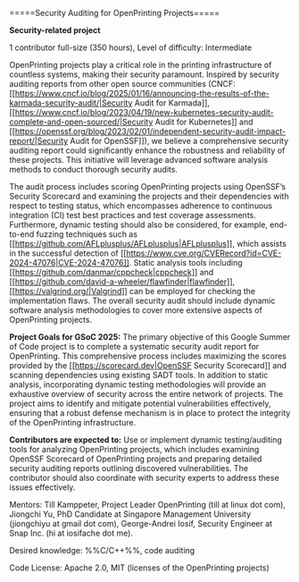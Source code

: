 =====Security Auditing for OpenPrinting Projects=====

**Security-related project**

1 contributor full-size (350 hours), Level of difficulty: Intermediate

OpenPrinting projects play a critical role in the printing infrastructure of countless systems, making their security paramount. Inspired by security auditing reports from other open source communities (CNCF: [[https://www.cncf.io/blog/2025/01/16/announcing-the-results-of-the-karmada-security-audit/|Security Audit for Karmada]], [[https://www.cncf.io/blog/2023/04/19/new-kubernetes-security-audit-complete-and-open-sourced/|Security Audit for Kubernetes]] and [[https://openssf.org/blog/2023/02/01/independent-security-audit-impact-report/|Security Audit for OpenSSF]]), we believe a comprehensive security auditing report could significantly enhance the robustness and reliability of these projects. This initiative will leverage advanced software analysis methods to conduct thorough security audits.

The audit process includes scoring OpenPrinting projects using OpenSSF’s Security Scorecard and examining the projects and their dependencies with respect to testing status, which encompasses adherence to continuous integration (CI) test best practices and test coverage assessments. Furthermore, dynamic testing should also be considered, for example, end-to-end fuzzing techniques such as [[https://github.com/AFLplusplus/AFLplusplus|AFLplusplus]], which assists in the successful detection of [[https://www.cve.org/CVERecord?id=CVE-2024-47076|CVE-2024-47076]]. Static analysis tools including [[https://github.com/danmar/cppcheck|cppcheck]] and [[https://github.com/david-a-wheeler/flawfinder|flawfinder]], [[https://valgrind.org/|Valgrind]] can be employed for checking the implementation flaws. The overall security audit should include dynamic software analysis methodologies to cover more extensive aspects of OpenPrinting projects.

**Project Goals for GSoC 2025:** The primary objective of this Google Summer of Code project is to complete a systematic security audit report for OpenPrinting. This comprehensive process includes maximizing the scores provided by the [[https://scorecard.dev|OpenSSF Security Scorecard]] and scanning dependencies using existing SADT tools. In addition to static analysis, incorporating dynamic testing methodologies will provide an exhaustive overview of security across the entire network of projects. The project aims to identify and mitigate potential vulnerabilities effectively, ensuring that a robust defense mechanism is in place to protect the integrity of the OpenPrinting infrastructure.

**Contributors are expected to:** Use or implement dynamic testing/auditing tools for analyzing OpenPrinting projects, which includes examining OpenSSF Scorecard of OpenPrinting projects and preparing detailed security auditing reports outlining discovered vulnerabilities. The contributor should also coordinate with security experts to address these issues effectively.

Mentors: Till Kamppeter, Project Leader OpenPrinting (till at linux dot com), Jiongchi Yu, PhD Candidate at Singapore Management University (jiongchiyu at gmail dot com), George-Andrei Iosif, Security Engineer at Snap Inc. (hi at iosifache dot me).

Desired knowledge: %%C/C++%%, code auditing

Code License: Apache 2.0, MIT (licenses of the OpenPrinting projects)
